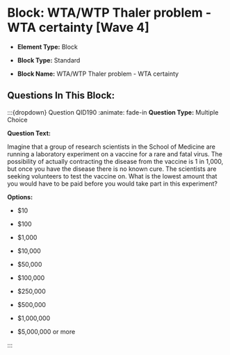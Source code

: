 # Block: WTA/WTP Thaler problem - WTA certainty [Wave 4]



- **Element Type:** Block


- **Block Type:** Standard


- **Block Name:** WTA/WTP Thaler problem - WTA certainty


## Questions In This Block:


:::{dropdown} Question QID190
:animate: fade-in
**Question Type:** Multiple Choice

**Question Text:**

Imagine that a group of research scientists in the School of Medicine are running a laboratory experiment on a vaccine for a rare and fatal virus. The possibility of actually contracting the disease from the vaccine is 1 in 1,000, but once you have the disease there is no known cure. The scientists are seeking volunteers to test the vaccine on. What is the lowest amount that you would have to be paid before you would take part in this experiment?

**Options:**

* $10

* $100

* $1,000

* $10,000

* $50,000

* $100,000

* $250,000

* $500,000

* $1,000,000

* $5,000,000 or more


:::




